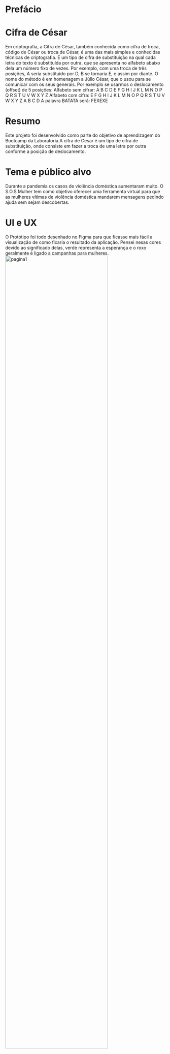 # Prefácio
# Cifra de César
Em criptografia, a Cifra de César, também conhecida como cifra de troca, código de César ou troca de César, é uma das mais simples e conhecidas técnicas de criptografia. É um tipo de cifra de substituição na qual cada letra do texto é substituída por outra, que se apresenta no alfabeto abaixo dela um número fixo de vezes. Por exemplo, com uma troca de três posições, A seria substituído por D, B se tornaria E, e assim por diante. O nome do método é em homenagem a Júlio César, que o usou para se comunicar com os seus generais.
Por exemplo se usarmos o deslocamento (offset) de 5 posições:
Alfabeto sem cifrar: A B C D E F G H I J K L M N O P Q R S T U V W X Y Z
Alfabeto com cifra: E F G H I J K L M N O P Q R S T U V W X Y Z A B C D
A palavra BATATA será: FEXEXE

# Resumo
Este projeto foi desenvolvido como parte do objetivo de aprendizagem do Bootcamp da Laboratoria.A cifra de Cesar é um tipo de cifra de substituição, onde consiste em fazer a troca de uma letra por outra conforme a posição de deslocamento.

# Tema e público alvo
Durante a pandemia os casos de violência doméstica aumentaram muito. O S.O.S Mulher tem como objetivo oferecer uma ferramenta virtual para que as mulheres vítimas de violência doméstica mandarem mensagens pedindo ajuda sem sejam descobertas.

# UI e UX
O Protótipo foi todo desenhado no Figma para que ficasse mais fácil a visualização de como ficaria o resultado da aplicação. Pensei nesas cores devido ao significado delas, verde representa a esperança e o roxo geralmente é ligado a campanhas para mulheres.
<img  src=scr/img/layouttwo.png alt="pagina1" width=80%/>
<img  src=scr/img/layouttw.png alt="pagina2" width=80%/>


